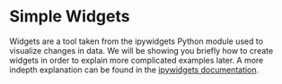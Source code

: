 # Simple Widgets

Widgets are a tool taken from the ipywidgets Python module used to visualize changes in data. We will be showing you briefly how to create widgets in order to explain more complicated examples later. A more indepth explanation can be found in the [ipywidgets documentation](https://ipywidgets.readthedocs.io/en/stable/).



